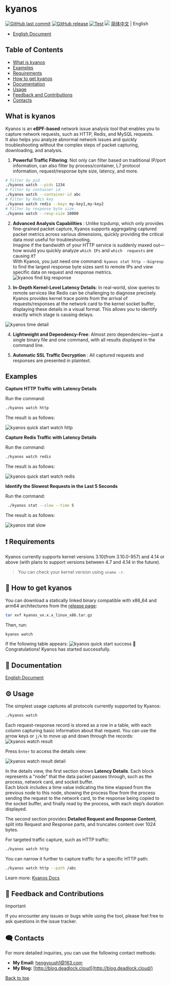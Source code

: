 # kyanos
[![GitHub last commit](https://img.shields.io/github/last-commit/hengyoush/kyanos)](#) [![GitHub release](https://img.shields.io/github/v/release/hengyoush/kyanos)](#) [![Test](https://github.com/hengyoush/kyanos/actions/workflows/test.yml/badge.svg)](https://github.com/hengyoush/kyanos/actions/workflows/test.yml)
![](docs/public/kyanos-demo.gif)
[简体中文](./README_CN.md) | English 


- [English Document](https://kyanos.pages.dev/)

## Table of Contents
- [What is kyanos](#-what-is-kyanos)
- [Examples](#-examples)
- [Requirements](#-requirements)
- [How to get kyanos](#-how-to-get-kyanos)
- [Documentation](#-documentation)
- [Usage](#-usage)
- [Feedback and Contributions](#-feedback-and-contributions)
- [Contacts](#%EF%B8%8F-contacts)

## What is kyanos
Kyanos is an **eBPF-based** network issue analysis tool that enables you to capture network requests, such as HTTP, Redis, and MySQL requests.   
It also helps you analyze abnormal network issues and quickly troubleshooting without the complex steps of packet capturing, downloading, and analysis.

1. **Powerful Traffic Filtering**: Not only can filter based on traditional IP/port information, can also filter by process/container, L7 protocol information, request/response byte size, latency, and more.

```bash
# Filter by pid
./kyanos watch --pids 1234
# Filter by container id
./kyanos watch --container-id abc
# Filter by Redis key
./kyanos watch redis --keys my-key1,my-key2
# Filter by response byte size
./kyanos watch --resp-size 10000
```

2. **Advanced Analysis Capabilities** : Unlike tcpdump, which only provides fine-grained packet capture, Kyanos supports aggregating captured packet metrics across various dimensions, quickly providing the critical data most useful for troubleshooting.  
Imagine if the bandwidth of your HTTP service is suddenly maxed out—how would you quickly analyze `which IPs` and `which  requests` are causing it?  
With Kyanos, you just need one command: `kyanos stat http --bigresp` to find the largest response byte sizes sent to remote IPs and view specific data on request and response metrics.  
![kyanos find big response](docs/public/whatkyanos.gif)

3. **In-Depth Kernel-Level Latency Details**: In real-world, slow queries to remote services like Redis can be challenging to diagnose precisely. Kyanos provides kernel trace points from the arrival of requests/responses at the network card to the kernel socket buffer, displaying these details in a visual format. This allows you to identify exactly which stage is causing delays.

![kyanos time detail](docs/public/timedetail.jpg) 

4. **Lightweight and Dependency-Free**: Almost zero dependencies—just a single binary file and one command, with all results displayed in the command line.

5. **Automatic SSL Traffic Decryption** : All captured requests and responses are presented in plaintext.

## Examples

**Capture HTTP Traffic with Latency Details**  

Run the command:
```bash
./kyanos watch http
```
The result is as follows:

![kyanos quick start watch http](docs/public/qs-watch-http.gif)


**Capture Redis Traffic with Latency Details**  

Run the command:
```bash
./kyanos watch redis
```
The result is as follows:

![kyanos quick start watch redis](docs/public/qs-redis.gif)

**Identify the Slowest Requests in the Last 5 Seconds**

Run the command:
```bash
 ./kyanos stat --slow --time 5 
```
The result is as follows:

![kyanos stat slow](docs/public/qs-stat-slow.gif)

## ❗ Requirements

Kyanos currently supports kernel versions 3.10(from 3.10.0-957) and 4.14 or above (with plans to support versions between 4.7 and 4.14 in the future).  
> You can check your kernel version using `uname -r`.


## 🎯 How to get kyanos 

You can download a statically linked binary compatible with x86_64 and arm64 architectures from the [release page](https://github.com/hengyoush/kyanos/releases):

```bash
tar xvf kyanos_vx.x.x_linux_x86.tar.gz
```

Then, run:
```bash
kyanos watch 
```

If the following table appears:
![kyanos quick start success](docs/public/quickstart-success.png)
🎉 Congratulations! Kyanos has started successfully.

## 📝 Documentation

[English Document](https://kyanos.pages.dev/)

## ⚙ Usage

The simplest usage captures all protocols currently supported by Kyanos:

```bash
./kyanos watch
```

Each request-response record is stored as a row in a table, with each column capturing basic information about that request. You can use the arrow keys or `j/k` to move up and down through the records:
![kyanos watch result](docs/public/watch-result.jpg)  

Press `Enter` to access the details view:

![kyanos watch result detail](docs/public/watch-result-detail.jpg)  

In the details view, the first section shows **Latency Details**. Each block represents a "node" that the data packet passes through, such as the process, network card, and socket buffer.  
Each block includes a time value indicating the time elapsed from the previous node to this node, showing the process flow from the process sending the request to the network card, to the response being copied to the socket buffer, and finally read by the process, with each step’s duration displayed.

The second section provides **Detailed Request and Response Content**, split into Request and Response parts, and truncates content over 1024 bytes.

For targeted traffic capture, such as HTTP traffic:

```bash
./kyanos watch http
```

You can narrow it further to capture traffic for a specific HTTP path:

```bash
./kyanos watch http --path /abc 
```

Learn more: [Kyanos Docs](https://kyanos.pages.dev/)


## 🤝 Feedback and Contributions
> [!IMPORTANT]
> If you encounter any issues or bugs while using the tool, please feel free to ask questions in the issue tracker.

## 🗨️ Contacts
For more detailed inquiries, you can use the following contact methods:
- **My Email:** [hengyoush1@163.com](mailto:hengyoush1@163.com)
- **My Blog:** [http://blog.deadlock.cloud](http://blog.deadlock.cloud/)

[Back to top](#top)
